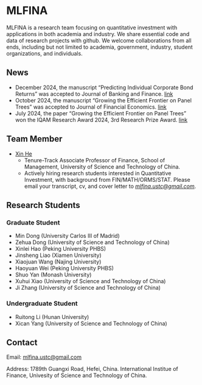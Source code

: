 # MLFINA

MLFINA is a research team focusing on quantitative investment with applications in both academia and industry.
We share essential code and data of research projects with github. 
We welcome collaborations from all ends, including but not limited to academia, government, industry, student organizations, and individuals.

## News

- December 2024, the manuscript “Predicting Individual Corporate Bond Returns” was accepted to Journal of Banking and Finance. [link](https://papers.ssrn.com/sol3/papers.cfm?abstract_id=3870306)
- October 2024, the manuscript “Growing the Efficient Frontier on Panel Trees” was accepted to Journal of Financial Economics. [link](https://papers.ssrn.com/sol3/papers.cfm?abstract_id=3949463)
- July 2024, the paper “Growing the Efficient Frontier on Panel Trees” won the IQAM Research Award 2024, 3rd Research Prize Award. [link](https://iqam-research.de/forschungspreis/iqam-research-prize-2024/#content-wrapper)

## Team Member

- [Xin He](https://www.xinhesean.com)
  - Tenure-Track Associate Professor of Finance, School of Management, University of Science and Technology of China.
  - Actively hiring research students interested in Quantitative Investment, with background from FIN/MATH/ORMS/STAT. Please email your transcript, cv, and cover letter to *mlfina.ustc@gmail.com*.

## Research Students

### Graduate Student

- Min Dong (University Carlos III of Madrid)
- Zehua Dong (University of Science and Technology of China)
- Xinlei Hao (Peking University PHBS)
- Jinsheng Liao (Xiamen University)
- Xiaojuan Wang (Najing University)
- Haoyuan Wei (Peking University PHBS)
- Shuo Yan (Monash University)
- Xuhui Xiao (University of Science and Technology of China)
- Ji Zhang (University of Science and Technology of China)

### Undergraduate Student

- Ruitong Li (Hunan University)
- Xican Yang (University of Science and Technology of China)
  
## Contact

Email: mlfina.ustc@gmail.com

Address: 1789th Guangxi Road, Hefei, China. International Institue of Finance, Univesity of Science and Technology of China.
